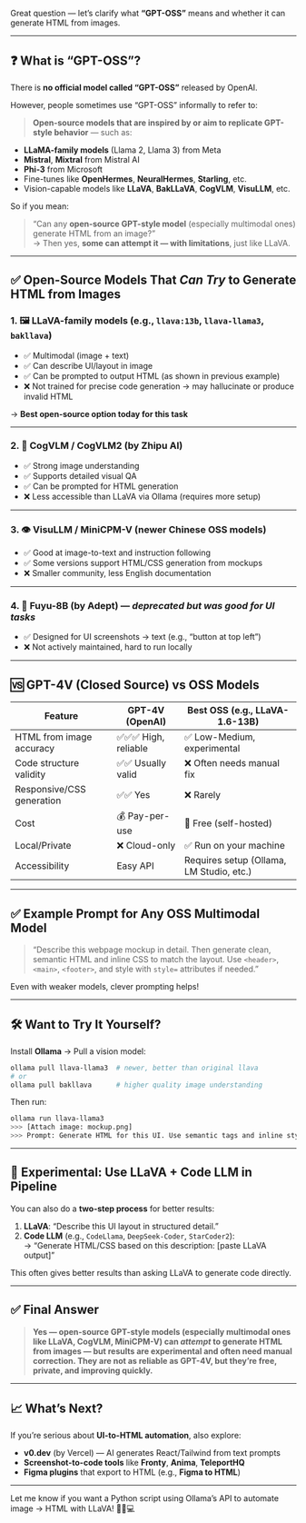 Great question — let’s clarify what **“GPT-OSS”** means and whether it can generate HTML from images.

---

## ❓ What is “GPT-OSS”?

There is **no official model called “GPT-OSS”** released by OpenAI.

However, people sometimes use “GPT-OSS” informally to refer to:

> **Open-source models that are inspired by or aim to replicate GPT-style behavior** — such as:
- **LLaMA-family models** (Llama 2, Llama 3) from Meta
- **Mistral**, **Mixtral** from Mistral AI
- **Phi-3** from Microsoft
- Fine-tunes like **OpenHermes**, **NeuralHermes**, **Starling**, etc.
- Vision-capable models like **LLaVA**, **BakLLaVA**, **CogVLM**, **VisuLLM**, etc.

So if you mean:  
> “Can any **open-source GPT-style model** (especially multimodal ones) generate HTML from an image?”  
→ Then yes, **some can attempt it — with limitations**, just like LLaVA.

---

## ✅ Open-Source Models That *Can Try* to Generate HTML from Images

### 1. 🖼️ **LLaVA-family models** (e.g., `llava:13b`, `llava-llama3`, `bakllava`)
- ✅ Multimodal (image + text)
- ✅ Can describe UI/layout in image
- ✅ Can be prompted to output HTML (as shown in previous example)
- ❌ Not trained for precise code generation → may hallucinate or produce invalid HTML

→ **Best open-source option today for this task**

---

### 2. 🧠 **CogVLM / CogVLM2** (by Zhipu AI)
- ✅ Strong image understanding
- ✅ Supports detailed visual QA
- ✅ Can be prompted for HTML generation
- ❌ Less accessible than LLaVA via Ollama (requires more setup)

---

### 3. 👁️ **VisuLLM / MiniCPM-V** (newer Chinese OSS models)
- ✅ Good at image-to-text and instruction following
- ✅ Some versions support HTML/CSS generation from mockups
- ❌ Smaller community, less English documentation

---

### 4. 🧩 **Fuyu-8B** (by Adept) — *deprecated but was good for UI tasks*
- ✅ Designed for UI screenshots → text (e.g., “button at top left”)
- ❌ Not actively maintained, hard to run locally

---

## 🆚 GPT-4V (Closed Source) vs OSS Models

| Feature                     | GPT-4V (OpenAI)              | Best OSS (e.g., LLaVA-1.6-13B)     |
|----------------------------|------------------------------|------------------------------------|
| HTML from image accuracy   | ✅✅✅ High, reliable          | ✅ Low-Medium, experimental        |
| Code structure validity    | ✅✅ Usually valid             | ❌ Often needs manual fix          |
| Responsive/CSS generation  | ✅✅ Yes                       | ❌ Rarely                             |
| Cost                       | 💰 Pay-per-use                | 💸 Free (self-hosted)              |
| Local/Private              | ❌ Cloud-only                 | ✅ Run on your machine             |
| Accessibility              | Easy API                      | Requires setup (Ollama, LM Studio, etc.) |

---

## ✅ Example Prompt for Any OSS Multimodal Model

> “Describe this webpage mockup in detail. Then generate clean, semantic HTML and inline CSS to match the layout. Use `<header>`, `<main>`, `<footer>`, and style with `style=` attributes if needed.”

Even with weaker models, clever prompting helps!

---

## 🛠️ Want to Try It Yourself?

Install **Ollama** → Pull a vision model:

```bash
ollama pull llava-llama3  # newer, better than original llava
# or
ollama pull bakllava      # higher quality image understanding
```

Then run:

```bash
ollama run llava-llama3
>>> [Attach image: mockup.png]
>>> Prompt: Generate HTML for this UI. Use semantic tags and inline styles.
```

---

## 🧪 Experimental: Use LLaVA + Code LLM in Pipeline

You can also do a **two-step process** for better results:

1. **LLaVA**: “Describe this UI layout in structured detail.”
2. **Code LLM** (e.g., `CodeLlama`, `DeepSeek-Coder`, `StarCoder2`):  
   → “Generate HTML/CSS based on this description: [paste LLaVA output]”

This often gives better results than asking LLaVA to generate code directly.

---

## ✅ Final Answer

> **Yes — open-source GPT-style models (especially multimodal ones like LLaVA, CogVLM, MiniCPM-V) can *attempt* to generate HTML from images — but results are experimental and often need manual correction. They are not as reliable as GPT-4V, but they’re free, private, and improving quickly.**

---

## 📈 What’s Next?

If you’re serious about **UI-to-HTML automation**, also explore:

- **v0.dev** (by Vercel) — AI generates React/Tailwind from text prompts
- **Screenshot-to-code tools** like **Fronty**, **Anima**, **TeleportHQ**
- **Figma plugins** that export to HTML (e.g., **Figma to HTML**)

---

Let me know if you want a Python script using Ollama’s API to automate image → HTML with LLaVA! 🐍📸💻